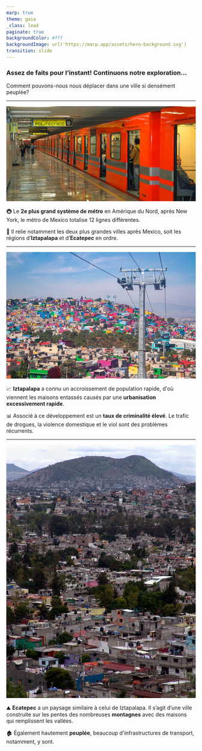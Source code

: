 ```yaml
---
marp: true
theme: gaia
_class: lead
paginate: true
backgroundColor: #fff
backgroundImage: url('https://marp.app/assets/hero-background.svg')
transition: slide
---
```


<!-- _class: lead -->

### Assez de faits pour l’instant! Continuons notre **exploration...**

Comment pouvons-nous nous déplacer dans une ville si densément peuplée?

---

![bg left](./voyage/metro.webp)

🚇 Le **2e plus grand système de métro** en Amérique du Nord, après New York, le métro de Mexico totalise 12 lignes différentes. 

🚊 Il relie notamment les deux plus grandes villes après Mexico, soit les régions d’**Iztapalapa** et d’**Ecatepec** en ordre.

---

![bg right](./voyage/iztapalapa.jpg)

📈 **Iztapalapa** a connu un accroissement de population rapide, d'où viennent les maisons entassés causés par une **urbanisation excessivement rapide**. 

📊 Associé à ce développement est un **taux de criminalité élevé**. Le trafic de drogues, la violence domestique et le viol sont des problèmes récurrents.

---

![bg left](./voyage/ecatepec.jpg)

⛰️ **Ecatepec** a un paysage similaire à celui de Iztapalapa. Il s’agit d’une ville construite sur les pentes des nombreuses **montagnes** avec des maisons qui remplissent les vallées.

🏚️ Également hautement **peuplée**, beaucoup d'infrastructures de transport, notamment, y sont. 

